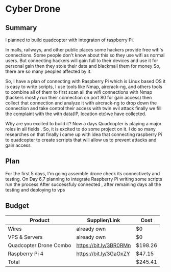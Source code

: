 # Cyber Drone

## Summary

I planned to build quadcopter with integraton of raspberry Pi.

In malls, railways, and other public places some hackers provide free wifi's connections. Some people don't know about this so they use wifi as normal users. But connecting hackers will gain full to their devices and use it for personal gain then they stole their data and blackmail them for money So, there are so many peoples affected by it.

So, I have a plan of connecting with Raspberry Pi which is Linux based OS it is easy to write scripts, I use tools like Nmap, aircrack-ng, and others tools to combine all of them to first scan all the wifi connections with Nmap (hackers mostly run their connection on port 80 for gain access) then collect that connection and analyze it with aircrack-ng to drop down the connection and take control their access with twin evil attack finally we fill the complaint with the with data(IP, location etc)we have collected.


Why are you excited to build it?
Now a days Quadcopter is playing a major roles in all fields . So, it is excited to do some project on it. I do so many researches on that finally i came up with idea that connecting raspberry Pi to quadcopter to create scrripts that will allow us to prevent attacks and gain access 
## Plan

For the first 5 days, I'm going assemble drone check its connectivety and testing. On Day 6,7 planning to integrate Raspberry Pi writing some scripts run the process After successfuly connected , after remaining days all the testing and deploying to vps 

## Budget

| Product                  | Supplier/Link                         | Cost   |
| ------------------------ | ------------------------------------- | ------ |
| Wires                    |   already own                         | $0     |
| VPS & Servers            |   already own                         | $0     |
| Quadcopter Drone Combo   | https://bit.ly/3BR0RMn                | $198.26|
| Raspberry Pi 4           | https://bit.ly/3GaOxZY                | $47.15 |
| Total                    |                                       | $245.41|
